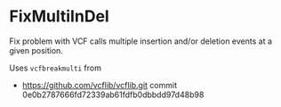 # FixMultiInDel

Fix problem with VCF calls multiple insertion and/or deletion events at a given position.

Uses `vcfbreakmulti` from

- https://github.com/vcflib/vcflib.git commit 0e0b2787666fd72339ab61fdfb0dbbdd97d48b98


